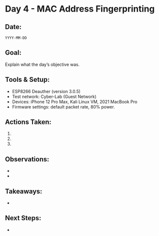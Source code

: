 # Day 4 - MAC Address Fingerprinting
## Date:
`YYYY-MM-DD`

## Goal:
Explain what the day’s objective was.

## Tools & Setup:
- ESP8266 Deauther (version 3.0.5)
- Test network: Cyber-Lab (Guest Network)
- Devices: iPhone 12 Pro Max, Kali Linux VM, 2021 MacBook Pro
- Firmware settings: default packet rate, 80% power.

## Actions Taken:
1. 
2. 
3. 

## Observations:
- 
- 

## Takeaways:
- 

## Next Steps:
- 
